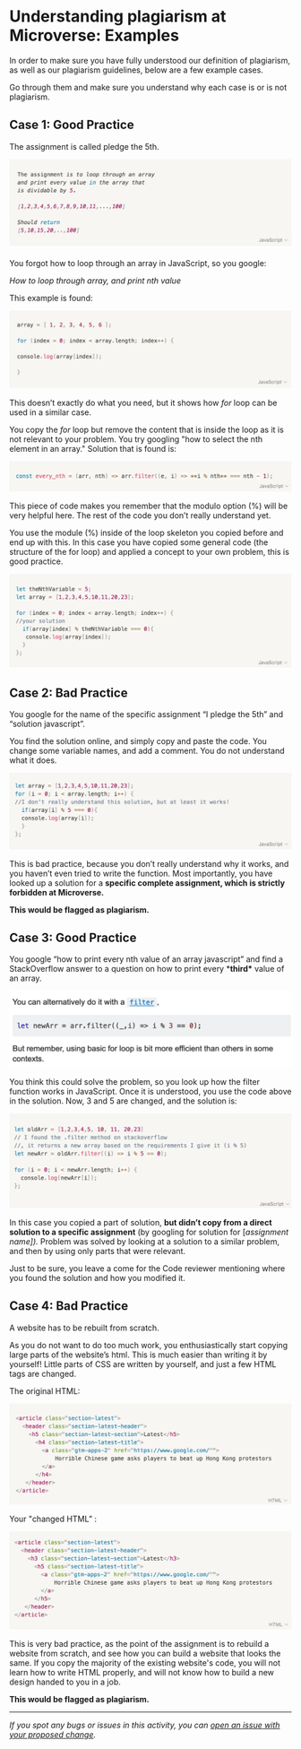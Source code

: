 # Understanding plagiarism at Microverse: Examples

In order to make sure you have fully understood our definition of plagiarism, as well as our plagiarism guidelines, below are a few example cases.

Go through them and make sure you understand why each case is or is not plagiarism.

## Case 1: Good Practice

The assignment is called pledge the 5th.

![](images/plagiarism/1.png)

You forgot how to loop through an array in JavaScript, so you google:

*How to loop through array, and print nth value*

This example is found:

![](images/plagiarism/2.png)

This doesn’t exactly do what you need, but it shows how *for* loop can be used in a similar case.

You copy the *for* loop but remove the content that is inside the loop as it is not relevant to your problem. You try googling "how to select the nth element in an array." Solution that is found is:

![](images/plagiarism/3.png)

This piece of code makes you remember that the modulo option (%) will be very helpful here. The rest of the code you don’t really understand yet.

You use the module (%) inside of the loop skeleton you copied before and end up with this. In this case you have copied some general code (the structure of the for loop) and applied a concept to your own problem, this is good practice.

![](images/plagiarism/4.png)

## Case 2: Bad Practice

You google for the name of the specific assignment “I pledge the 5th” and “solution javascript”.

You find the solution online, and simply copy and paste the code. You change some variable names, and add a comment. You do not understand what it does.

![](images/plagiarism/5.png)

This is bad practice, because you don’t really understand why it works, and you haven’t even tried to write the function. Most importantly, you have looked up a solution for a **specific complete assignment, which is strictly forbidden at Microverse.**

**This would be flagged as plagiarism.**

## Case 3: Good Practice

You google “how to print every nth value of an array javascript” and find a StackOverflow answer to a question on how to print every ***third\*** value of an array.

![](images/plagiarism/6.png)

You think this could solve the problem, so you look up how the filter function works in JavaScript. Once it is understood, you use the code above in the solution. Now, 3 and 5 are changed, and the solution is:

![](images/plagiarism/7.png)

In this case you copied a part of solution, **but didn’t copy from a direct solution to a specific assignment** (by googling for solution for [*assignment name]).* Problem was solved by looking at a solution to a similar problem, and then by using only parts  that were relevant.

Just to be sure, you leave a come for the Code reviewer mentioning where you found the solution and how you modified it.

## Case 4: Bad Practice

A website has to be rebuilt from scratch.

As you do not want to do too much work, you enthusiastically start copying large parts of the website’s html. This is much easier than writing it by yourself! Little parts of CSS are written by yourself, and just a few HTML tags are changed.

The original HTML:

![](images/plagiarism/8.png)

Your "changed HTML” :

![](images/plagiarism/9.png)

This is very bad practice, as the point of the assignment is to rebuild a website from scratch, and see how you can build a website that looks the same. If you copy the majority of the existing website's code, you will not learn how to write HTML properly, and will not know how to build a new design handed to you in a job.

**This would be flagged as plagiarism.**

------

_If you spot any bugs or issues in this activity, you can [open an issue with your proposed change](https://github.com/microverseinc/curriculum-transversal-skills/blob/main/git-github/articles/open_issue.md)._
